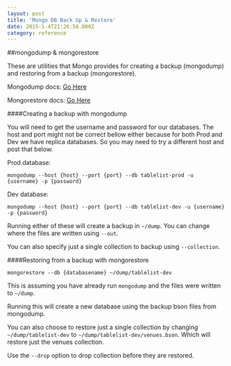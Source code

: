 ```yaml
---
layout: post
title: 'Mongo DB Back Up & Restore'
date: 2015-1-4T21:26:58.000Z
category: reference
---
```


##mongodump & mongorestore

These are utilities that Mongo provides for creating a backup (mongodump) and restoring from a backup (mongorestore).

Mongodump docs: [Go Here](http://docs.mongodb.org/manual/reference/program/mongodump/)

Mongorestore docs: [Go Here](http://docs.mongodb.org/manual/reference/program/mongorestore/)


####Creating a backup with mongodump


You will need to get the username and password for our databases. The host and port might not be correct bellow either because for both Prod and Dev we have replica databases. So you may need to try a different host and post that below.


Prod database:
``` shell
mongodump --host {host} --port {port} --db tablelist-prod -u {username} -p {password}
```


Dev database:
``` shell
mongodump --host {host} --port {port} --db tablelist-dev -u {username} -p {password}
```


Running either of these will create a backup in ```~/dump```. You can change where the files are written using ```--out```.

You can also specify just a single collection to backup using ```--collection```.


####Restoring from a backup with mongorestore


``` shell
mongorestore --db {databasename} ~/dump/tablelist-dev
 ```

This is assuming you have already run ```mongodump``` and the files were written to ```~/dump```.

Running this will create a new database using the backup bson files from mongodump.

You can also choose to restore just a single collection by changing ```~/dump/tablelist-dev``` to ```~/dump/tablelist-dev/venues.bson```. Which will restore just the venues collection.

Use the ```--drop``` option to drop collection before they are restored.

